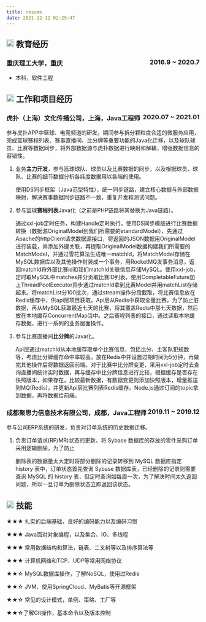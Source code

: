 ```yaml
---
title: resume
date: 2021-12-12 02:29:47
---
```


## <img src="" height="20px"> 教育经历

### 重庆理工大学，重庆<span class="right" style="float:right">2016.9 ~ 2020.7</span>

- 本科，软件工程

## <img src="" height="20px"> 工作和项目经历

### **虎扑（上海）文化传播公司**，上海，Java工程师<span class="right" style="float:right">2020.07 ~ 2021.01</span>

参与虎扑APP中篮球、电竞频道的研发。期间参与拆分颗粒度合适的微服务应用，完成篮球赛程列表、赛事直播间、比分牌等重要功能的Java化迁移，以及球队球员、比赛等数据同步，将外部数据源与虎扑数据进行映射和解耦，增强数据信息的容错性。

1. 业务**主力开发**，参与篮球球队、球员以及比赛数据的同步，以及根据球员、球队、比赛的细节数据分析各纬度数据用以各端的使用。

   使用DS同步框架（Java范型特性），统一同步链路，建立核心数据与外部数据映射，解决赛事数据同步链路不一致，重复开发和测试问题。

2. 参与篮球**赛程列表**Java化（之前是PHP链路将其替换为Java链路）。

   通过xxl-job定时任务，构建Handle定时执行，使用DS同步模版进行比赛数据转换（数据源OriginalModel到我们所需要的standardModel），先通过Apache的httpClient请求数据源接口，将返回的JSON数据用OriginalModel进行装载，并添加外键关联，再提取OriginalModel数据构建我们所需要的MatchModel，并通过雪花算法生成唯一matchId，将MatchModel存储在MySQL数据库以及其他操作封装成一个事务，用RocketMQ发事务消息，返回matchId将外部比赛id和我们matchId关联信息存储MySQL。使用xxl-job，定时取MySQL中matches并分页取比赛ID列表，使用CompletableFuture加上ThreadPoolExecutor异步通过matchId拿到比赛Model并用matchList存储起来。将matchList分100批次，通过stream操作分段截取，将比赛信息放在Redis缓存中，供api层项目获取。Api层从Redis中获取全量比赛，为了防止脏数据，再从MySQL获取最近七天的比赛，将其覆盖Redis中那七天数据，然后放在本地缓存ConcurrentMap当中。之后赛程列表的接口，通过读取本地缓存数据，进行一系列的业务层面操作。

3. 参与比赛直播间**比分牌**的Java化。

   Api层通过matchId从本地缓存取单个比赛信息，包括比分、主客队犯规数等，考虑比分牌缓存命中率较高，放在Redis中并设置过期时间为5分钟，再做完其他操作后将数据返回前端。对于比赛中比分牌变更，采用xxl-job定时去查询直播间统计实时数据，再与缓存中比分牌信息进行比较，根据缓存是否存在快照版本，如果存在，比较最新数据，有数据变更则添加快照版本，增量推送到MQ(Redis)，并更新Api层比赛列表Redis缓存。Node.js通过订阅的topic拿到数据，再将数据给前端。

### 成都聚思力信息技术有限公司，成都，Java工程师<span class="right" style="float:right">2019.11 ~ 2019.12</span>

参与公司ERP系统的研发，负责对订单系统的历史数据迁移。

1. 负责订单请求(RP/MR)状态的更新。将 Sybase 数据库的存放的零件采购订单采用逻辑删除，为了防止

   删除表的数据量太大定时将部分删除的记录转移到 MySQL 数据库指定 history 表中，订单状态首先查询 Sybase 数据库表，已经删除的记录则需要查询 MySQL 的 history 表，但定时查询如每周一次，为了解决时间太久返回问题，所以一旦订单为删除状态立即返回该状态。

## <img src="" height="20px"> 技能

★★★ 扎实的后端基础，良好的编码能力以及编码习惯

★★★ Java面对对象编程，以及集合、IO、多线程

★★★ 常用数据结构和算法，链表、二叉树等以及排序算法等

★★★ 计算机网络和TCP、UDP等常用网络协议

★★☆ MySQL数据库操作，了解NoSQL，使用过Redis

★★☆ JVM、使用SpringCloud、MyBatis等开源框架

★★☆ 常见的设计模式，单例、策略、工厂等

★★☆了解Git操作，基本命令以及版本控制